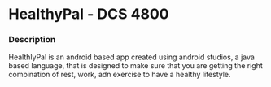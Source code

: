 # HealthyPal - DCS 4800

### Description

HealthlyPal is an android based app created using android studios, a java based language, that is designed to make sure that you are getting the right combination of rest, work, adn exercise to have a healthy lifestyle.

